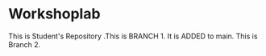 # Workshoplab
This is Student's Repository 
.This is BRANCH 1.
It is ADDED to main.
This is Branch 2.
